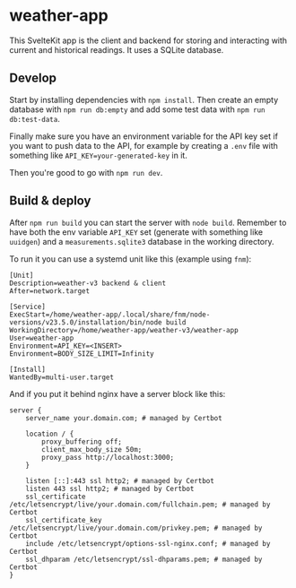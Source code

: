 # weather-app

This SvelteKit app is the client and backend for storing and interacting with
current and historical readings. It uses a SQLite database.

## Develop

Start by installing dependencies with `npm install`. Then create an empty
database with `npm run db:empty` and add some test data with
`npm run db:test-data`.

Finally make sure you have an environment variable for the API key set if you
want to push data to the API, for example by creating a `.env` file with
something like `API_KEY=your-generated-key` in it.

Then you're good to go with `npm run dev`.

## Build & deploy

After `npm run build` you can start the server with `node build`. Remember to
have both the env variable `API_KEY` set (generate with something like
`uuidgen`) and a `measurements.sqlite3` database in the working directory.

To run it you can use a systemd unit like this (example using `fnm`):

```systemd
[Unit]
Description=weather-v3 backend & client
After=network.target

[Service]
ExecStart=/home/weather-app/.local/share/fnm/node-versions/v23.5.0/installation/bin/node build
WorkingDirectory=/home/weather-app/weather-v3/weather-app
User=weather-app
Environment=API_KEY=<INSERT>
Environment=BODY_SIZE_LIMIT=Infinity

[Install]
WantedBy=multi-user.target
```

And if you put it behind nginx have a server block like this:

```nginx
server {
    server_name your.domain.com; # managed by Certbot

    location / {
        proxy_buffering off;
        client_max_body_size 50m;
        proxy_pass http://localhost:3000;
    }

    listen [::]:443 ssl http2; # managed by Certbot
    listen 443 ssl http2; # managed by Certbot
    ssl_certificate /etc/letsencrypt/live/your.domain.com/fullchain.pem; # managed by Certbot
    ssl_certificate_key /etc/letsencrypt/live/your.domain.com/privkey.pem; # managed by Certbot
    include /etc/letsencrypt/options-ssl-nginx.conf; # managed by Certbot
    ssl_dhparam /etc/letsencrypt/ssl-dhparams.pem; # managed by Certbot
}
```
